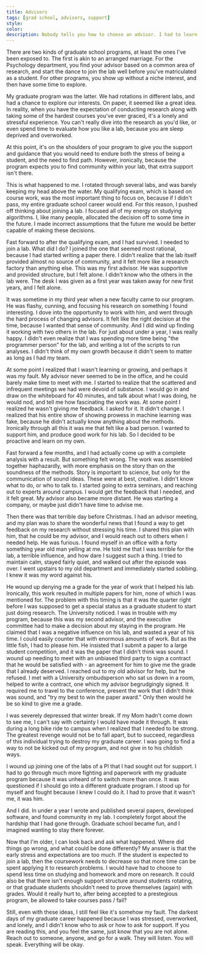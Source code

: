 ```yaml
---
title: Advisors
tags: [grad school, advisors, support]
style: 
color: 
description: Nobody tells you how to choose an advisor. I had to learn the hard way.
---
```


There are two kinds of graduate school programs, at least the ones I've been exposed to.
The first is akin to an arranged marriage. For the Psychology department, you find
your advisor based on a common area of research, and start the dance to join the 
lab well before you've matriculated as a student. For other programs, you show
up without a niche interest, and then have some time to explore.

My graduate program was the latter. We had rotations in different labs, and had
a chance to explore our interests. On paper, it seemed like a great idea. In reality,
when you have the expectation of conducting research along with taking some of the
hardest courses you've ever graced, it's a lonely and stressful experience. You
can't really dive into the research as you'd like, or even spend time to evaluate
how you like a lab, because you are sleep deprived and overworked. 

At this point, it's on the shoulders of your program to give you the support and
guidance that you would need to endure both the stress of being a student, and the
need to find  path. However, ironically, because the program expects you to find
community within your lab, that extra support isn't there.

This is what happened to me. I rotated through several labs, and was barely keeping
my head above the water. My qualifying exam, which is based on course work, was the most
important thing to focus on, because if I didn't pass, my entire graduate school
career would end. For this reason, I pushed off thinking about joining a lab.
I focused all of my energy on studying algorithms. I, like many people, allocated
the decision off to some time in the future. I made incorrect assumptions that the
future me would be better capable of making these decisions.

Fast forward to after the qualifying exam, and I had survived. I needed to join
a lab. What did I do? I joined the one that seemed most rational, because I had
started writing a paper there. I didn't realize that the lab itself provided almost
no source of community, and it felt more like a research factory than anything else.
This was my first advisor. He was supportive and provided structure, but I felt
alone. I didn't know who the others in the lab were. The desk I was given as a first
year was taken away for new first years, and I felt alone.

It was sometime in my third year when a new faculty came to our program. He was flashy,
cunning, and focusing his research on something I found interesting. I dove into
the opportunity to work with him, and went through the hard process of changing advisors.
It felt like the right decision at the time, because I wanted that sense of community.
And I did wind up finding it working with two others in the lab. 
For just about under a year, I was really happy. I didn't
even realize that I was spending more time being "the programmer person" for the lab,
and writing a lot of the scripts to run analyses. I didn't think of my own growth 
because it didn't seem to matter as long as I had my team.

At some point I realized that I wasn't learning or growing, and perhaps it was my fault. My advisor
never seemed to be in the office, and he could barely make time to meet with me.
I started to realize that the scattered and infrequent meetings we had were devoid
of substance. I would go in and draw on the whiteboard for 40 minutes, and talk about
what I was doing, he would nod, and tell me how fascinating the work was. At some
point I realized he wasn't giving me feedback. I asked for it. It didn't change.
I realized that his entire show of showing prowess in machine learning was fake,
because he didn't actually know anything about the methods. Ironically through all this
it was me that felt like a bad person. I wanted to support him, and produce good work for his
lab. So I decided to be proactive and learn on my own.

Fast forward a few months, and I had actually come up with a complete analysis with a result. 
But something felt wrong. The work was assembled together haphazardly, with more emphasis on the story than on 
the soundness of the methods. Story is important to science, but only for the communication
of sound ideas. These were at best, creative. I didn't know what to do, or who to talk to.
I started going to extra seminars, and reaching out to experts around campus. I would
get the feedback that I needed, and it felt great. My advisor also became more distant.
He was starting a company, or maybe just didn't have time to advise me.

Then there was that terrible day before Christmas. I had an advisor meeting, and my plan
was to share the wonderful news that I found a way to get feedback on my research without
stressing his time. I shared this plan with him, that he could be my advisor, and I would
reach out to others when I needed help. He was furious. I found myself in an office with a forty 
something year old man yelling at me. He told me that I was terrible for the lab, a terrible 
influence, and how dare I suggest such a thing. I tried to maintain calm, stayed fairly quiet,
and walked out after the episode was over. I went upstairs to my old department and immediately
started sobbing. I knew it was my word against his.

He wound up denying me a grade for the year of work that I helped his lab. Ironically, this work
resulted in multiple papers for him, none of which I was mentioned for. The problem with this
timing is that it was the quarter right before I was supposed to get a special status
as a graduate student to start just doing research. The University noticed. I was in trouble
with my program, because this was my second advisor, and the executive committee had to make
a decision about my staying in the program. He claimed that I was a negative influence on his
lab, and wasted a year of his time. I could easily counter that with enormous amounts of work.
But as the little fish, I had to please him. He insisted that I submit a paper to a large student
competition, and it was the paper that I didn't think was sound. I wound up needing to meet with an 
unbiased third party to sign a contract that he would be satisfied with - an agreement for him
to give me the grade that I already deserved. I reached out to my old advisor for help, but he
refused. I met with a University ombudsperson who sat us down in a room, helped to write a contract,
one which my advisor begrudgingly signed. It required me to travel to the conference,
present the work that I didn't think was sound, and "try my best to win the paper award." 
Only then would he be so kind to give me a grade.

I was severely depressed that winter break. If my Mom hadn't come down to see me, I can't say
with certainty I would have made it through. It was during a long bike ride to campus
when I realized that I needed to be strong. The greatest revenge would not be to fall apart,
but to succeed, regardless of this individual trying to destroy my graduate career. I was
going to find a way to not be kicked out of my program, and not give in to his childish ways.

I wound up joining one of the labs of a PI that I had sought out for support. I had to go through
much more fighting and paperwork with my graduate program because it was unheard of to
switch more than once. It was questioned if I should go into a different graduate program.
I stood up for myself and fought because I knew I could do it. I had to prove that it wasn't
me, it was him. 

And I did. In under a year I wrote and published several papers, developed software, and 
found community in my lab. I completely forgot about the hardship that I had gone through.
Graduate school became fun, and I imagined wanting to stay there forever.

Now that I'm older, I can look back and ask what happened. Where did things go wrong, and
what could be done differently? My answer is that the early stress and expectations are too
much. If the student is expected to join a lab, then the coursework needs to decrease 
so that more time can be spent applying it to research problems. I would have had to choose
to spend less time on studying and homework and more on research. It could also be that
there isn't enough support structure around students rotating, or that graduate students
shouldn't need to prove themselves (again) with grades. Would it really hurt to, after
being accepted to a prestegious program, be allowed to take courses pass / fail?

Still, even with these ideas, I still feel like it's somehow my fault. The darkest days of
my graduate career happened because I was stressed, overworked, and lonely, and I didn't know
who to ask or how to ask for support. If you are reading this, and you feel the same,
just know that you are not alone. Reach out to someone, anyone, and go for a walk. They
will listen. You will speak. Everything will be okay.
